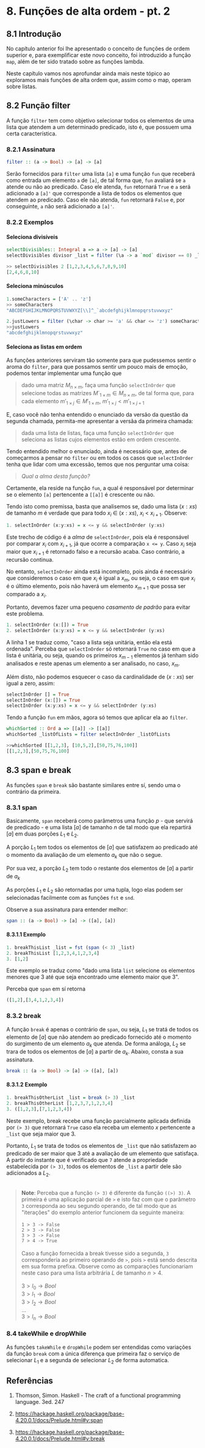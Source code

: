 # 8. Funções de alta ordem - pt. 2

## 8.1 Introdução

No capítulo anterior foi lhe apresentado o conceito de funções de ordem superior e, para exemplificar este novo conceito, foi introduzido a função `map`, além de ter sido tratado sobre as funções lambda.

Neste capítulo vamos nos aprofundar ainda mais neste tópico ao exploramos mais funções de alta ordem que, assim como o map, operam sobre listas.

## 8.2 Função filter

A função `filter` tem como objetivo selecionar todos os elementos de uma lista que atendem a um determinado predicado, isto é, que possuem uma certa característica.

### 8.2.1 Assinatura

```haskell
filter :: (a -> Bool) -> [a] -> [a]
```

Serão fornecidos para `filter` uma lista `[a]` e uma função `fun` que receberá como entrada um elemento `a` de `[a]`, de tal forma que, `fun` avaliará se `a` atende ou não ao predicado. Caso ele atenda, `fun` retornará `True` e  `a` será adicionado a `[a]'` que corresponde a lista de todos os elementos que atendem ao predicado. Caso ele não atenda, `fun` retornará `False` e, por conseguinte, `a` não será adicionado a `[a]'`.

### 8.2.2 Exemplos

#### Seleciona divisíveis

```haskell
selectDivisibles:: Integral a => a -> [a] -> [a]
selectDivisibles divisor _list = filter (\a -> a `mod` divisor == 0) _list 
```
```haskell
>> selectDivisibles 2 [1,2,3,4,5,6,7,8,9,10]
[2,4,6,8,10]
```

#### Seleciona minúsculos

```haskell
1.someCharacters = ['A' .. 'z']
>> someCharacters
"ABCDEFGHIJKLMNOPQRSTUVWXYZ[\\]^_`abcdefghijklmnopqrstuvwxyz"
```
```haskell
2.justLowers = filter (\char -> char >= 'a' && char <= 'z') someCharacters
>>justLowers
"abcdefghijklmnopqrstuvwxyz"
```

#### Seleciona as listas em ordem

As funções anteriores serviram tão somente para que pudessemos sentir o aroma do `filter`, para que possamos sentir um pouco mais de emoção, podemos tentar implementar uma função que 

> dado uma matriz $M_{n \times m}$, faça uma função `selectInOrder` que selecione todas as matrizes $M´_{1 \times m} \in M_{n \times m}$, de tal forma que, para cada elemento $m'_{1 \times j} \in M'_{1 \times m}$, $m'_{1 \times j} < m'_{1 \times j+1}$ 

E, caso você não tenha entendido o enunciado da versão da questão da segunda chamada, permita-me apresentar a versãa da primeira chamada:

> dada uma lista de listas, faça uma função `selectInOrder` que seleciona as listas cujos elementos estão em ordem crescente.

Tendo entendido melhor o enunciado, ainda é necessário que, antes de começarmos a pensar no `filter` ou em todos os casos que `selectInOrder` tenha que lidar com uma excessão, temos que nos perguntar uma coisa: 

>_Qual a alma desta função?_

 Certamente, ela reside na função `fun`, a qual é responsável por determinar se o elemento `[a]` pertencente a `[[a]]` é crescente ou não.

Tendo isto como premissa, basta que analisemos se, dado uma lista $(x:xs)$ de tamanho $m$ é verdade que para todo $x_{i}$ $\in$ $(x:xs)$, $x_{i}$ < $x_{i+1}$. Observe:

```haskell
1. selectInOrder (x:y:xs) = x <= y && selectInOrder (y:xs)
```

Este trecho de código é a _alma_ de `selectInOrder`, pois ela é responsável por comparar $x_{i}$ com $x_{i+1}$, já que ocorre a comparação `x <= y`. Caso $x_{i}$ seja maior que $x_{i+1}$ é retornado falso e a recursão acaba. Caso contrário, a recursão continua.
 

No entanto, `selectInOrder` ainda está incompleto, pois ainda é necessário que consideremos o caso em que $x_{i}$ é igual a $x_{m}$, ou seja, o caso em que $x_{i}$ é o último elemento, pois não haverá um elemento $x_{m+1}$ que possa ser comparado a $x_{i}$.

Portanto, devemos fazer uma pequeno _casamento de padrão_ para evitar este problema.

```haskell
1. selectInOrder (x:[]) = True
2. selectInOrder (x:y:xs) = x <= y && selectInOrder (y:xs)
```

A linha 1 se traduz como, "caso a lista seja unitária, então ela está ordenada". Perceba que `selectInOrder` só retornará `True` no caso em que a lista é unitária, ou seja, quando os primeiros $x_{m-1}$ elementos já tenham sido analisados e reste apenas um elemento a ser analisado, no caso, $x_{m}$. 

Além disto, não podemos esquecer o caso da cardinalidade de  $(x:xs)$ ser igual a zero, assim:

```haskell
selectInOrder [] = True
selectInOrder (x:[]) = True
selectInOrder (x:y:xs) = x <= y && selectInOrder (y:xs)
```

Tendo a função `fun` em mãos, agora só temos que aplicar ela ao `filter`.

```haskell
whichSorted :: Ord a => [[a]] -> [[a]]
whichSorted _listOfLists = filter selectInOrder _listOfLists
```
```haskell
>>whichSorted [[1,2,3], [10,5,2],[50,75,76,100]]
[[1,2,3],[50,75,76,100]
```
## 8.3 span e break

As funções `span` e `break` são bastante similares entre sí, sendo uma o contrário da primeira.

### 8.3.1 span

Basicamente, `span` receberá como parâmetros uma função $p$ - que servirá de predicado - e uma lista $[a]$ de tamanho $n$ de tal modo que ela repartirá $[a]$ em duas porções $L_{1}$ e $L_{2}$.

A porção $L_{1}$ tem todos os elementos de $[a]$ que satisfazem ao predicado até o momento da avaliação de um elemento $a_{k}$ que não o segue.

Por sua vez, a porção $L_{2}$ tem todo o restante dos elementos de $[a]$ a partir de $a_{k}$

As porções $L_{1}$ e $L_{2}$ são retornadas por uma tupla, logo elas podem ser selecionadas facilmente com as funções `fst` e `snd`.

Observe a sua assinatura para entender melhor:

```haskell
span :: (a -> Bool) -> [a] -> ([a], [a])
```

#### 8.3.1.1 Exemplo

```haskell
1. breakThisList _list = fst (span (< 3) _list)
2. breakThisList [1,2,3,4,1,2,3,4]
3. [1,2]
```

Este exemplo se traduz como "dado uma lista `list` selecione os elementos menores que 3 até que seja encontrado ume elemento maior que 3".

Perceba que `span` em sí retorna

```haskell
([1,2],[3,4,1,2,3,4])
```

### 8.3.2 break

A função `break` é apenas o contrário de `span`, ou seja, $L_{1}$ se tratá de todos os elemento de $[a]$ que não atendem ao predicado fornecido até o momento do surgimento de um elemento $a_{k}$ que atenda. De forma análoga, $L_{2}$ se trara de todos os elementos de $[a]$ a partir de $a_{k}$. Abaixo, consta a sua assinatura.

```haskell
break :: (a -> Bool) -> [a] -> ([a], [a])
```

#### 8.3.1.2 Exemplo

```haskell
1. breakThisOtherList _list = break (> 3) _list
2. breakThisOtherList [1,2,3,7,1,2,3,4]
3. ([1,2,3],[7,1,2,3,4])
```

Neste exemplo, break recebe uma função parcialmente aplicada definida por `(> 3)` que retornará `True` caso ela receba um elemento $x$ pertencente a `_list` que seja maior que 3.

Portanto, $L_{1}$ se trata de todos os elementos de `_list`  que não satisfazem ao predicado de ser maior que 3 até a avaliação de um elemento que satisfaça. A partir do instante que é verificado que `7` atende a propriedade estabelecida por `(> 3)`, todos os elementos de `_list` a partir dele são adicionados a $L_{2}$.
<br><br>
> **Note**: Perceba que a função `(> 3)` é diferente da função `((>) 3)`. A primeira é uma aplicação parcial de `>` e isto faz com que o parâmetro `3` corresponda ao seu segundo operando, de tal modo que as "iterações" do exemplo anterior funcionem da seguinte maneira:<br><br> `1 > 3 -> False`<br>`2 > 3 -> False`<br>`3 > 3 -> False`<br>`7 > 4 -> True`<br><br> Caso a função fornecida a break tivesse sido a segunda, `3` corresponderia ao primeiro operando de `>`, pois `>` está sendo descrita em sua forma prefixa. Observe como as comparações funcionariam neste caso para uma lista arbitrária $L$ de tamanho $n > 4$.<br><br> $3 > l_{0} \rightarrow Bool$<br>$3 > l_{1} \rightarrow Bool$<br>$3 > l_{2} \rightarrow Bool$<br>...<br>$3 > l_{n} \rightarrow Bool$<br>

### 8.4 takeWhile e dropWhile

As funções `takeWhile` e `dropWhile` podem ser entendidas como variações da função `break` com a única diferença que primeira faz o serviço de selecionar $L_{1}$ e a segunda de selecionar $L_{2}$ de forma automatica.

## Referências

1. Thomson, Simon. Haskell - The craft of a functional programming language. 3ed. 247

1. https://hackage.haskell.org/package/base-4.20.0.1/docs/Prelude.html#v:span

1. https://hackage.haskell.org/package/base-4.20.0.1/docs/Prelude.html#v:break
